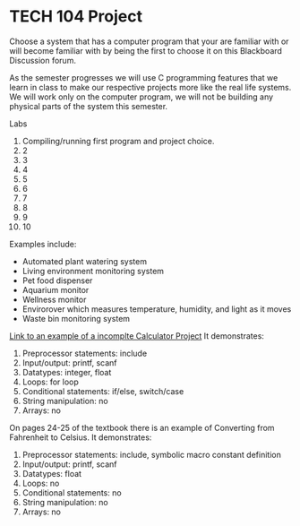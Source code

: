 # TECH 104 Project
Choose a system that has a computer program that your are familiar with or will become familiar with by being the first to choose it on this Blackboard Discussion forum.

As the semester progresses we will use C programming features that we learn in class to make our respective projects more like the real life systems. We will work only on the computer program, we will not be building any physical parts of the system this semester. 

Labs
1. Compiling/running first program and project choice.
2. 2
3. 3
4. 4
5. 5
6. 6
7. 7
8. 8
9. 9
10. 10


Examples include:

- Automated plant watering system
- Living environment monitoring system
- Pet food dispenser
- Aquarium monitor
- Wellness monitor
- Envirorover which measures temperature, humidity, and light as it moves
- Waste bin monitoring system

[Link to an example of a incomplte Calculator Project](https://www.onlinegdb.com/Rjh8qgKKV)
It demonstrates:
1. Preprocessor statements: include
2. Input/output: printf, scanf
3. Datatypes: integer, float
4. Loops: for loop
5. Conditional statements: if/else, switch/case
6. String manipulation: no
7. Arrays: no


On pages 24-25 of the textbook there is an example of Converting from Fahrenheit to Celsius.
It demonstrates:
1. Preprocessor statements: include, symbolic macro constant definition
2. Input/output: printf, scanf
3. Datatypes: float
4. Loops: no
5. Conditional statements: no
6. String manipulation: no
7. Arrays: no
